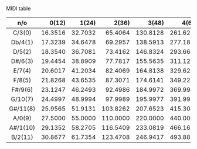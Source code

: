 MIDI table

| n/o       | 0(12)     | 1(24)     | 2(36)     | 3(48)     | 4(60)     | 5(72)     | 6(84)     |
|:---------:| ---------:| ---------:| ---------:| ---------:| ---------:| ---------:| ---------:| 
| C/3(0)    | 16.3516   | 32.7032   | 65.4064   | 130.8128  | 261.6256  | 523.2511  | 1046.5023 |
| Db/4(1)   | 17.3239   | 34.6478   | 69.2957   | 138.5913  | 277.1826  | 554.3653  | 1108.7305 |
| D/5(2)    | 18.3540   | 36.7081   | 73.4162   | 146.8324  | 293.6648  | 587.3295  | 1174.6591 |
| D#/6(3)   | 19.4454   | 38.8909   | 77.7817   | 155.5635  | 311.1270  | 622.2540  | 1244.5079 |
| E/7(4)    | 20.6017   | 41.2034   | 82.4069   | 164.8138  | 329.6276  | 659.2551  | 1318.5102 |
| F/8(5)    | 21.8268   | 43.6535   | 87.3071   | 174.6141  | 349.2282  | 698.4565  | 1396.9129 |
| F#/9(6)   | 23.1247   | 46.2493   | 92.4986   | 184.9972  | 369.9944  | 739.9888  | 1479.9777 |
| G/10(7)   | 24.4997   | 48.9994   | 97.9989   | 195.9977  | 391.9954  | 783.9909  | 1567.9817 |
| G#/11(8)  | 25.9565   | 51.9131   | 103.8262  | 207.6523  | 415.3047  | 830.6094  | 1661.2188 |
| A/0(9)    | 27.5000   | 55.0000   | 110.0000  | 220.0000  | 440.0000  | 880.0000  | 1760.0000 |
| A#/1(10)  | 29.1352   | 58.2705   | 116.5409  | 233.0819  | 466.1638  | 932.3275  | 1864.6550 |
| B/2(11)   | 30.8677   | 61.7354   | 123.4708  | 246.9417  | 493.8833  | 987.7666  | 1975.5332 |
